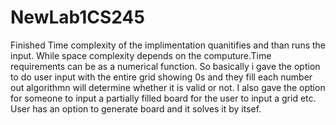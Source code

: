 # NewLab1CS245
Finished Time complexity of the implimentation quanitifies and than runs the input. While space complexity depends on the computure.Time requirements can be as a numerical function. So basically i gave the option to do user input with the entire grid showing 0s and they fill each number out algorithmn will determine whether it is valid or not. I also gave the option for someone to input a partially filled board for the user to input a grid etc. User has an option to generate board and it solves it by itsef.
